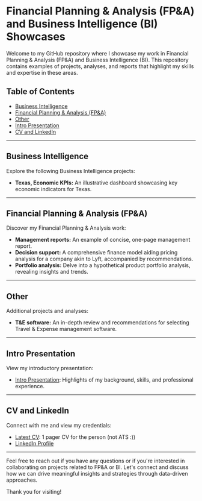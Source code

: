 # Financial Planning & Analysis (FP&A) and Business Intelligence (BI) Showcases

Welcome to my GitHub repository where I showcase my work in Financial Planning & Analysis (FP&A) and Business Intelligence (BI). This repository contains examples of projects, analyses, and reports that highlight my skills and expertise in these areas.

## Table of Contents

- [Business Intelligence](#business-intelligence)
- [Financial Planning & Analysis (FP&A)](#financial-planning--analysis-fpa)
- [Other](#other)
- [Intro Presentation](#intro-presentation)
- [CV and LinkedIn](#cv-and-linkedin)

---

## Business Intelligence

Explore the following Business Intelligence projects:

- **Texas, Economic KPIs:** An illustrative dashboard showcasing key economic indicators for Texas.

---

## Financial Planning & Analysis (FP&A)

Discover my Financial Planning & Analysis work:

- **Management reports:** An example of concise, one-page management report.
- **Decision support:** A comprehensive finance model aiding pricing analysis for a company akin to Lyft, accompanied by recommendations.
- **Portfolio analysis:** Delve into a hypothetical product portfolio analysis, revealing insights and trends.

---

## Other

Additional projects and analyses:

- **T&E software:** An in-depth review and recommendations for selecting Travel & Expense management software.

---

## Intro Presentation

View my introductory presentation:

- [Intro Presentation](https://docs.google.com/presentation/d/1UwtzZ3fnbyR4f3UHboDq4QkCmDgepf7x/edit?usp=sharing&ouid=115579084944468900080&rtpof=true&sd=true): Highlights of my background, skills, and professional experience.

---

## CV and LinkedIn

Connect with me and view my credentials:

- [Latest CV](https://drive.google.com/drive/u/0/folders/1XTCR0t1zdCMxGnFwMWU0pwkEsvZDnqFf): 1 pager CV for the person (not ATS :))
- [LinkedIn Profile](https://www.linkedin.com/in/volodymyrmazur/)

---

Feel free to reach out if you have any questions or if you're interested in collaborating on projects related to FP&A or BI. Let's connect and discuss how we can drive meaningful insights and strategies through data-driven approaches.

Thank you for visiting!

